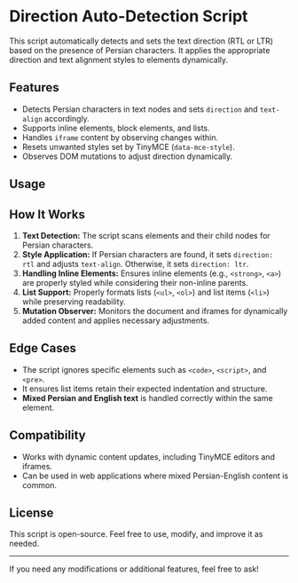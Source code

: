 # Direction Auto-Detection Script

This script automatically detects and sets the text direction (RTL or LTR) based on the presence of Persian characters. It applies the appropriate direction and text alignment styles to elements dynamically.

## Features
- Detects Persian characters in text nodes and sets `direction` and `text-align` accordingly.
- Supports inline elements, block elements, and lists.
- Handles `iframe` content by observing changes within.
- Resets unwanted styles set by TinyMCE (`data-mce-style`).
- Observes DOM mutations to adjust direction dynamically.

## Usage


## How It Works
1. **Text Detection:** The script scans elements and their child nodes for Persian characters.
2. **Style Application:** If Persian characters are found, it sets `direction: rtl` and adjusts `text-align`. Otherwise, it sets `direction: ltr`.
3. **Handling Inline Elements:** Ensures inline elements (e.g., `<strong>`, `<a>`) are properly styled while considering their non-inline parents.
4. **List Support:** Properly formats lists (`<ul>`, `<ol>`) and list items (`<li>`) while preserving readability.
5. **Mutation Observer:** Monitors the document and iframes for dynamically added content and applies necessary adjustments.

## Edge Cases
- The script ignores specific elements such as `<code>`, `<script>`, and `<pre>`.
- It ensures list items retain their expected indentation and structure.
- **Mixed Persian and English text** is handled correctly within the same element.

## Compatibility
- Works with dynamic content updates, including TinyMCE editors and iframes.
- Can be used in web applications where mixed Persian-English content is common.

## License
This script is open-source. Feel free to use, modify, and improve it as needed.

---
If you need any modifications or additional features, feel free to ask!

